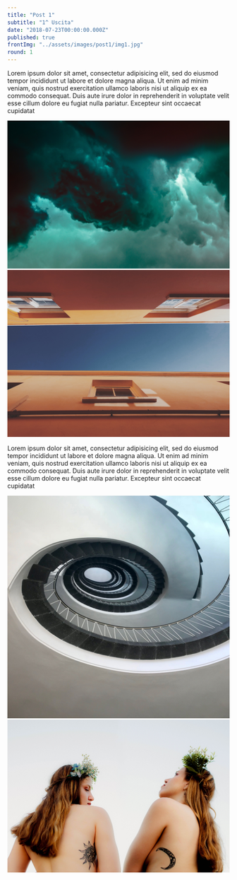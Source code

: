 ```yaml
---
title: "Post 1"
subtitle: "1^ Uscita"
date: "2018-07-23T00:00:00.000Z"
published: true
frontImg: "../assets/images/post1/img1.jpg"
round: 1
---
```


Lorem ipsum dolor sit amet, consectetur adipisicing elit, sed do eiusmod tempor incididunt ut labore et dolore magna aliqua. Ut enim ad minim veniam, quis nostrud exercitation ullamco laboris nisi ut aliquip ex ea commodo consequat. Duis aute irure dolor in reprehenderit in voluptate velit esse cillum dolore eu fugiat nulla pariatur. Excepteur sint occaecat cupidatat

![](../assets/images/img5.jpg)
![](../assets/images/img2.jpg)

Lorem ipsum dolor sit amet, consectetur adipisicing elit, sed do eiusmod tempor incididunt ut labore et dolore magna aliqua. Ut enim ad minim veniam, quis nostrud exercitation ullamco laboris nisi ut aliquip ex ea commodo consequat. Duis aute irure dolor in reprehenderit in voluptate velit esse cillum dolore eu fugiat nulla pariatur. Excepteur sint occaecat cupidatat

![](../assets/images/img3.jpg)
![](../assets/images/img4.jpg)
